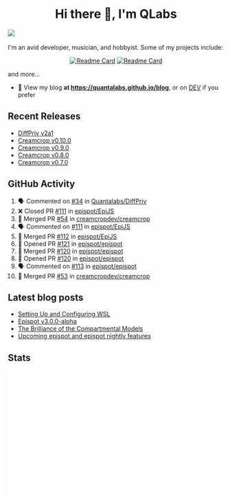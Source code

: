 <h1 align="center">Hi there 👋, I'm QLabs </h1>
<img src="https://i.ibb.co/mbr1j6p/Qlabs.png" width="1000px">

I'm an avid developer, musician, and hobbyist. Some of my projects include:
<p align='center'><a href="https://github.com/Quantalabs/EpiJS"><img src="https://github-readme-stats.vercel.app/api/pin/?username=epispot&amp;repo=EpiJS" alt="Readme Card"></a>
<a href="https://github.com/Quantalabs/NCOVDashboard"><img src="https://github-readme-stats.vercel.app/api/pin/?username=Quantalabs&amp;repo=NCOVDashboard" alt="Readme Card"></a></p>


and more...

- 📜 View my blog **at https://quantalabs.github.io/blog**, or on [DEV](https://dev.to/Quantalabs) if you prefer

## Recent Releases
- [DiffPriv v2a1](https://github.com/Quantalabs/DiffPriv/releases/tag/v2.0.0-alpha1)
- [Creamcrop v0.10.0](https://github.com/creamcropdev/creamcrop/releases/tag/v0.10.0)
- [Creamcrop v0.9.0](https://github.com/creamcropdev/creamcrop/releases/tag/v0.9.0)
- [Creamcrop v0.8.0](https://github.com/creamcropdev/creamcrop/releases/tag/v0.8.0)
- [Creamcrop v0.7.0](https://github.com/creamcropdev/creamcrop/releases/tag/v0.7.0)

## GitHub Activity
<!--START_SECTION:activity-->
1. 🗣 Commented on [#34](https://github.com/Quantalabs/DiffPriv/issues/34) in [Quantalabs/DiffPriv](https://github.com/Quantalabs/DiffPriv)
2. ❌ Closed PR [#111](https://github.com/epispot/EpiJS/pull/111) in [epispot/EpiJS](https://github.com/epispot/EpiJS)
3. 🎉 Merged PR [#54](https://github.com/creamcropdev/creamcrop/pull/54) in [creamcropdev/creamcrop](https://github.com/creamcropdev/creamcrop)
4. 🗣 Commented on [#111](https://github.com/epispot/EpiJS/issues/111) in [epispot/EpiJS](https://github.com/epispot/EpiJS)
5. 🎉 Merged PR [#112](https://github.com/epispot/EpiJS/pull/112) in [epispot/EpiJS](https://github.com/epispot/EpiJS)
6. 💪 Opened PR [#121](https://github.com/epispot/epispot/pull/121) in [epispot/epispot](https://github.com/epispot/epispot)
7. 🎉 Merged PR [#120](https://github.com/epispot/epispot/pull/120) in [epispot/epispot](https://github.com/epispot/epispot)
8. 💪 Opened PR [#120](https://github.com/epispot/epispot/pull/120) in [epispot/epispot](https://github.com/epispot/epispot)
9. 🗣 Commented on [#113](https://github.com/epispot/epispot/issues/113) in [epispot/epispot](https://github.com/epispot/epispot)
10. 🎉 Merged PR [#53](https://github.com/creamcropdev/creamcrop/pull/53) in [creamcropdev/creamcrop](https://github.com/creamcropdev/creamcrop)
<!--END_SECTION:activity-->

## Latest blog posts
<!-- BLOG-POST-LIST:START -->
- [Setting Up and Configuring WSL](https://dev.to/quantalabs/setting-up-and-configuring-wsl-392c)
- [Epispot v3.0.0-alpha](https://dev.to/epispot/epispot-v3-0-0-alpha-5heh)
- [The Brilliance of the Compartmental Models](https://dev.to/quantalabs/the-brilliance-of-the-compartmental-models-1j99)
- [Upcoming epispot and epispot nightly features](https://dev.to/epispot/upcoming-epispot-and-epispot-nightly-features-52ep)
<!-- BLOG-POST-LIST:END -->


## Stats
<p align="center"><img src="https://github.com/Quantalabs/github-stats/raw/master/generated/languages.svg" alt="Language Stats"><br>

